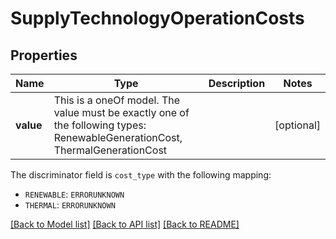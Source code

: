# SupplyTechnologyOperationCosts



## Properties
Name | Type | Description | Notes
------------ | ------------- | ------------- | -------------
**value** | This is a oneOf model. The value must be exactly one of the following types: RenewableGenerationCost, ThermalGenerationCost |  | [optional] 

The discriminator field is `cost_type` with the following mapping:
 - `RENEWABLE`: `ERRORUNKNOWN`
 - `THERMAL`: `ERRORUNKNOWN`



[[Back to Model list]](../README.md#models) [[Back to API list]](../README.md#api-endpoints) [[Back to README]](../README.md)


